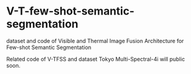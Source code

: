 # V-T-few-shot-semantic-segmentation
dataset and code of Visible and Thermal Image Fusion Architecture for Few-shot Semantic Segmentation


Related code of V-TFSS and dataset Tokyo Multi-Spectral-4i will public soon.

